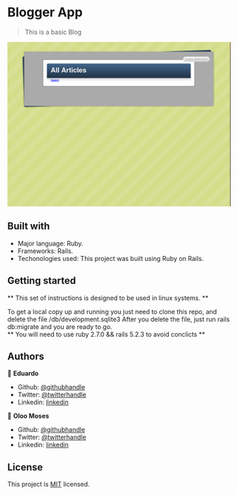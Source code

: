 # Blogger App

> This is a basic Blog

![screenshot](./images/image_one.png)

## Built with

- Major language: Ruby.
- Frameworks: Rails.
- Techonologies used: This project was built using Ruby on Rails.

## Getting started

** This set of instructions is designed to be used in linux systems. **

To get a local copy up and running you just need to clone this repo, and delete the file /db/development.sqlite3
After you delete the file, just run rails db:migrate and you are ready to go.<br/>
** You will need to use ruby 2.7.0 && rails 5.2.3 to avoid conclicts **


## Authors

👤 **Eduardo**

- Github: [@githubhandle](https://github.com/eduardoreisalvarenga)
- Twitter: [@twitterhandle](https://twitter.com/eduardodosrei11)
- Linkedin: [linkedin](https://www.linkedin.com/in/eduardo-alvarenga-44204818a/)


👤 **Oloo Moses**

- Github: [@githubhandle](https://github.com/oloomoses) 
- Twitter: [@twitterhandle](https://twitter.com/olooine)
- Linkedin: [linkedin](https://www.linkedin.com/in/oloo-moses-528bb1b3/)


## License

This project is [MIT](https://opensource.org/licenses/MIT) licensed.
